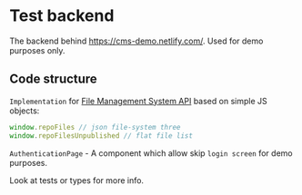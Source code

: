 # Test backend

The backend behind https://cms-demo.netlify.com/.
Used for demo purposes only.

## Code structure

`Implementation` for [File Management System API](https://github.com/netlify/netlify-cms/tree/master/packages/netlify-cms-lib-util/README.md) based on simple JS objects:

```js
window.repoFiles // json file-system three
window.repoFilesUnpublished // flat file list
```

`AuthenticationPage` - A component which allow skip `login screen` for demo purposes.

Look at tests or types for more info.

